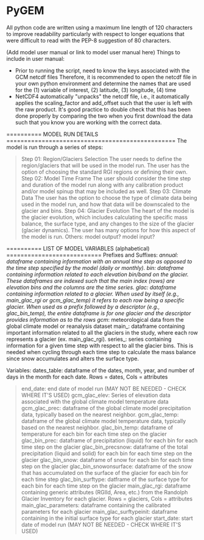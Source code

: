 # PyGEM

All python code are written using a maximum line length of 120 characters to improve readability particularly with
respect to longer equations that were difficult to read with the PEP-8 suggestion of 80 characters.

(Add model user manual or link to model user manual here)
Things to include in user manual:
- Prior to running the script, need to know the keys associated with the GCM netcdf files
  Therefore, it is recommended to open the netcdf file in your own python environment and determine the names that
  are used for the (1) variable of interest, (2) latitude, (3) longitude, (4) time
- NetCDF4 automatically "unpacks" the netcdf file, i.e., it automatically applies the scaling_factor and
  add_offset such that the user is left with the raw product. It's good practice to double check that this has
  been done properly by comparing the two when you first download the data such that you know you are working with
  the correct data.

========== MODEL RUN DETAILS ================================================
The model is run through a series of steps:
  > Step 01: Region/Glaciers Selection
             The user needs to define the region/glaciers that will be used in
             the model run.  The user has the option of choosing the standard
             RGI regions or defining their own.
  > Step 02: Model Time Frame
             The user should consider the time step and duration of the model
             run along with any calibration product and/or model spinup that
             may be included as well.
  > Step 03: Climate Data
             The user has the option to choose the type of climate data being
             used in the model run, and how that data will be downscaled to
             the glacier and bins.
  > Step 04: Glacier Evolution
             The heart of the model is the glacier evolution, which includes
             calculating the specific mass balance, the surface type, and any
             changes to the size of the glacier (glacier dynamics). The user
             has many options for how this aspect of the model is run.
  > Others: model output? model input?

========== LIST OF MODEL VARIABLES (alphabetical) ===========================
Prefixes and Suffixes:
  _annual: dataframe containing information with an annual time step as
          opposed to the time step specified by the model (daily or monthly).
  _bin_:  dataframe containing information related to each elevation bin/band
          on the glacier. These dataframes are indexed such that the main
          index (rows) are elevation bins and the columns are the time series.
  _glac_: dataframe containing information related to a glacier. When used by
          itself (e.g., main_glac_rgi or gcm_glac_temp) it refers to each row
          being a specific glacier. When used as a prefix followed by a
          descriptor (e.g., glac_bin_temp), the entire dataframe is for one
          glacier and the descriptor provides information as to the rows
  gcm_:   meteorological data from the global climate model or reanalysis
          dataset
  main_:  dataframe containing important information related to all the
          glaciers in the study, where each row represents a glacier (ex.
          main_glac_rgi).
  series_: series containing information for a given time step with respect to
          all the glacier bins. This is needed when cycling through each
          time step to calculate the mass balance since snow accumulates and
          alters the surface type.

Variables:
  dates_table: dataframe of the dates, month, year, and number of days in the
          month for each date.
          Rows = dates, Cols = attributes
> end_date: end date of model run
          (MAY NOT BE NEEDED - CHECK WHERE IT'S USED)
  gcm_glac_elev: Series of elevation data associated with the global climate
          model temperature data
  gcm_glac_prec: dataframe of the global climate model precipitation data,
          typically based on the nearest neighbor.
  gcm_glac_temp: dataframe of the global climate model temperature data,
          typically based on the nearest neighbor.
  glac_bin_temp: dataframe of temperature for each bin for each time step on
          the glacier
  glac_bin_prec: dataframe of precipitation (liquid) for each bin for each
          time step on the glacier
  glac_bin_precsnow: dataframe of the total precipitation (liquid and solid)
          for each bin for each time step on the glacier
  glac_bin_snow: dataframe of snow for each bin for each time step on
          the glacier
  glac_bin_snowonsurface: dataframe of the snow that has accumulated on the
          surface of the glacier for each bin for each time step
  glac_bin_surftype: datframe of the surface type for each bin for each time
          step on the glacier
  main_glac_rgi: dataframe containing generic attributes (RGIId, Area, etc.)
          from the Randolph Glacier Inventory for each glacier.
          Rows = glaciers, Cols = attributes
  main_glac_parameters: dataframe containing the calibrated parameters for
          each glacier
  main_glac_surftypeinit: dataframe containing in the initial surface type for
          each glacier
> start_date: start date of model run
          (MAY NOT BE NEEDED - CHECK WHERE IT'S USED)

